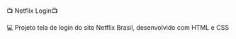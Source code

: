 📺 Netflix Login📺



  💻 Projeto tela de login do site Netflix Brasil, desenvolvido com HTML e CSS  


